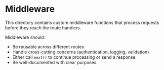 # Middleware

This directory contains custom middleware functions that process requests before they reach the route handlers.

Middleware should:
- Be reusable across different routes
- Handle cross-cutting concerns (authentication, logging, validation)
- Either call `next()` to continue processing or send a response
- Be well-documented with clear purposes
